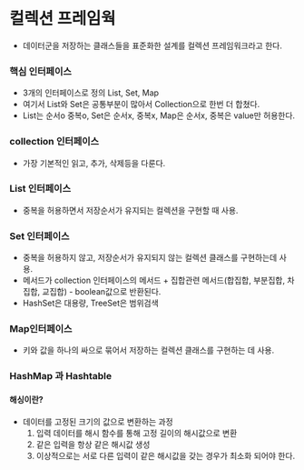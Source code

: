 # 컬렉션 프레임웍

- 데이터군을 저장하는 클래스들을 표준화한 설계를 컬렉션 프레임워크라고 한다.

### 핵심 인터페이스

- 3개의 인터페이스로 정의 List, Set, Map
- 여기서 List와 Set은 공통부분이 많아서 Collection으로 한번 더 합쳤다.
- List는 순서o 중복o, Set은 순서x, 중복x, Map은 순서x, 중복은 value만 허용한다.

### collection 인터페이스

- 가장 기본적인 읽고, 추가, 삭제등을 다룬다.

### List 인터페이스

- 중복을 허용하면서 저장순서가 유지되는 컬렉션을 구현할 때 사용.

### Set 인터페이스

- 중복을 허용하지 않고, 저장순서가 유지되지 않는 컬렉션 클래스를 구현하는데 사용.
- 메서드가 collection 인터페이스의 메서드 + 집합관련 메서드(합집합, 부분집합, 차집합, 교집합) - boolean값으로 반환된다.
- HashSet은 대용량, TreeSet은 범위검색

### Map인터페이스

- 키와 값을 하나의 싸으로 묶어서 저장하는 컬렉션 클래스를 구현하는 데 사용.

### HashMap 과 Hashtable

#### 해싱이란?

- 데이터를 고정된 크기의 값으로 변환하는 과정
    1. 입력 데이터를 해시 함수를 통해 고정 길이의 해시값으로 변환
    2. 같은 입력을 항상 같은 해시값 생성
    3. 이상적으로는 서로 다른 입력이 같은 해시값을 갖는 경우가 최소화 되어야 한다.